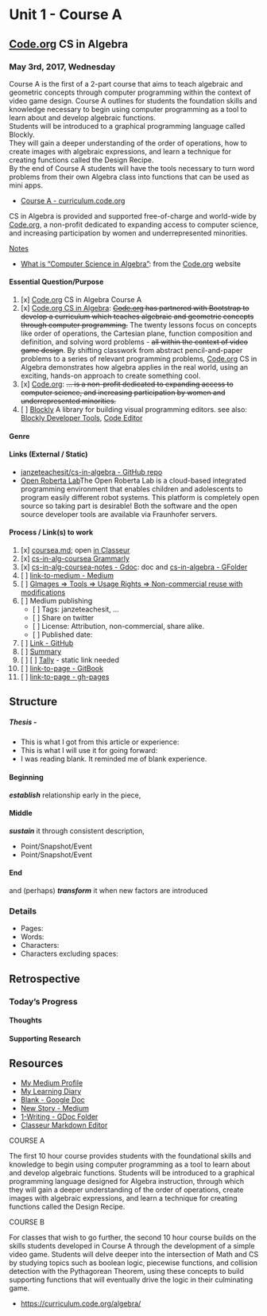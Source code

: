 <h1 id="unit-1---course-a">Unit 1 - Course A</h1>
<h2 id="code.org-cs-in-algebra"><a href="http://Code.org">Code.org</a> CS in Algebra</h2>
<h3 id="may-3rd-2017-wednesday">May 3rd, 2017, Wednesday</h3>
<p>Course A is the first of a 2-part course that aims to teach algebraic and geometric concepts through computer programming within the context of video game design.  Course A outlines for students the foundation skills and knowledge necessary to begin using computer programming as a tool to learn about and develop algebraic functions.<br>
Students will be introduced to a graphical programming language called Blockly.<br>
They will gain a deeper understanding of the order of operations, how to create images with algebraic expressions, and learn a technique for creating functions called the Design Recipe.<br>
By the end of Course A students will have the tools necessary to turn word problems from their own Algebra class into functions that can be used as mini apps.</p>
<ul>
<li><a href="https://curriculum.code.org/algebra/courseA/">Course A - curriculum.code.org</a></li>
</ul>
<p>CS in Algebra is provided and supported free-of-charge and world-wide by <a href="https://code.org/about">Code.org</a>, a non-profit dedicated to expanding access to computer science, and increasing participation by women and underrepresented minorities.</p>
<p><a href="link-to-notes.md">Notes</a></p>
<ul>
<li><a href="https://code.org/curriculum/algebra">What is “Computer Science in Algebra”</a>: from the <a href="http://Code.org">Code.org</a> website</li>
</ul>
<h4 id="essential-questionpurpose">Essential Question/Purpose</h4>
<ol>
<li>[x] <a href="http://Code.org">Code.org</a> CS in Algebra Course A</li>
<li>[x] <a href="https://curriculum.code.org/algebra/">Code.org CS in Algebra</a>: <s><a href="http://Code.org">Code.org</a> has partnered with Bootstrap to develop a curriculum which teaches algebraic and geometric concepts through computer programming.</s> The twenty lessons focus on concepts like order of operations, the Cartesian plane, function composition and definition, and solving word problems - <s>all within the context of video game design</s>. By shifting classwork from abstract pencil-and-paper problems to a series of relevant programming problems, <a href="http://Code.org">Code.org</a> CS in Algebra demonstrates how algebra applies in the real world, using an exciting, hands-on approach to create something cool.</li>
<li>[x] <a href="https://code.org/about">Code.org</a>: <s>… is a non-profit dedicated to expanding access to computer science, and increasing participation by women and underrepresented minorities.</s></li>
<li>[ ] <a href="https://developers.google.com/blockly/">Blockly</a> A library for building visual programming editors. see also:  <a href="https://blockly-demo.appspot.com/static/demos/blockfactory/index.html">Blockly Developer Tools</a>, <a href="https://blockly-demo.appspot.com/static/demos/code/index.html">Code Editor</a></li>
</ol>
<h4 id="genre">Genre</h4>
<h4 id="links-external--static">Links (External / Static)</h4>
<ul>
<li><a href="https://github.com/janzeteachesit/cs-in-algebra">janzeteachesit/cs-in-algebra - GitHub repo</a></li>
<li><a href="https://lab.open-roberta.org/">Open Roberta Lab</a>The Open Roberta Lab is a cloud-based integrated programming environment that enables children and adolescents to program easily different robot systems. This platform is completely open source so taking part is desirable! Both the software and the open source developer tools are available via Fraunhofer servers.</li>
</ul>
<h4 id="process--links-to-work">Process / Link(s) to work</h4>
<ol>
<li>[x] <a href="https://github.com/janzeteachesit/cs-in-algebra/blob/master/coursea.md">coursea.md</a>; open <a href="https://app.classeur.io/#!/files/hRqqEOmHrYrYk8TPpYmc">in Classeur</a></li>
<li>[x] <a href="https://app.grammarly.com/docs/165165827">cs-in-alg-coursea Grammarly</a></li>
<li>[x] <a href="https://docs.google.com/document/d/1nNFw6lUaLK_SEfo8eHtL912JhzpvwOJxLyOxccRZ9RU/edit?usp=sharing">cs-in-alg-coursea-notes - Gdoc</a>: doc and <a href="https://drive.google.com/open?id=0BysMfTbvAUUVWGltMWVOeHFJOTg">cs-in-algebra - GFolder</a></li>
<li>[ ] <a href="https://medium.com/new-story">link-to-medium - Medium</a></li>
<li>[ ] <a href="https://www.google.ca/search?site=&amp;tbm=isch&amp;source=hp&amp;biw=1050&amp;bih=1535&amp;q=writing&amp;oq=writing&amp;gs_l=img.3..35i39k1j0l9.3740.4602.0.5147.8.8.0.0.0.0.51.309.7.7.0....0...1.1.64.img..1.7.305.0.uKI6HM6QkmA#q=writing&amp;tbs=sur:fm&amp;tbm=isch">GImages =&gt; Tools =&gt; Usage Rights =&gt; Non-commercial reuse with modifications</a></li>
<li>[ ] Medium publishing
<ul>
<li>[ ] Tags: janzeteachesit, …</li>
<li>[ ] Share on twitter</li>
<li>[ ] License: Attribution, non-commercial, share alike.</li>
<li>[ ] Published date:</li>
</ul>
</li>
<li>[ ] <a href="100.md">Link - GitHub</a></li>
<li>[ ] <a href="../SUMMARY.md">Summary</a></li>
<li>[ ] [ ] <a href="tally.md">Tally</a> - static link needed</li>
<li>[ ] <a href="https://www.gitbook.com/@janzeteachesit">link-to-page - GitBook</a></li>
<li>[ ] <a href="https://janzeteachesit.github.io/">link-to-page - gh-pages</a></li>
</ol>
<h2 id="structure">Structure</h2>
<h5 id="thesis--">Thesis -</h5>
<ul>
<li>This is what I got from this article or experience:</li>
<li>This is what I will use it for going forward:</li>
<li>I was reading blank.  It reminded me of blank experience.</li>
</ul>
<h4 id="beginning">Beginning</h4>
<p><strong><em>establish</em></strong> relationship early in the piece,</p>
<h4 id="middle">Middle</h4>
<p><strong><em>sustain</em></strong> it through consistent description,</p>
<ul>
<li>Point/Snapshot/Event</li>
<li>Point/Snapshot/Event</li>
</ul>
<h4 id="end">End</h4>
<p>and (perhaps) <strong><em>transform</em></strong> it when new factors are introduced</p>
<h3 id="details">Details</h3>
<ul>
<li>Pages:</li>
<li>Words:</li>
<li>Characters:</li>
<li>Characters excluding spaces:</li>
</ul>
<h2 id="retrospective">Retrospective</h2>
<h3 id="todays-progress">Today’s Progress</h3>
<h4 id="thoughts">Thoughts</h4>
<h4 id="supporting-research">Supporting Research</h4>
<h2 id="resources">Resources</h2>
<ul>
<li><a href="https://medium.com/@janzeteachesit">My Medium Profile</a></li>
<li><a href="https://janzeteachesit.github.io/Learning-Diary/">My Learning Diary</a></li>
<li><a href="https://drive.google.com/open?id=12HMHbp8NEsiuH6AIHkAd4ZdGApVBny8XSR5UNnhTOGE">Blank  - Google Doc</a></li>
<li><a href="https://medium.com/new-story">New Story - Medium</a></li>
<li><a href="https://drive.google.com/drive/u/0/folders/0BxQaMnTJamWkfjU3VURSVS1lTHlJamh3Y0dTU3BpMmtQbVN2aEpmWEt2eXBoMVJnRk8xVXM">1-Writing - GDoc Folder</a></li>
<li><a href="https://app.classeur.io/">Classeur Markdown Editor</a></li>
</ul>
<p>COURSE A</p>
<p>The first 10 hour course provides students with the foundational skills and knowledge to begin using computer programming as a tool to learn about and develop algebraic functions. Students will be introduced to a graphical programming language designed for Algebra instruction, through which they will gain a deeper understanding of the order of operations, create images with algebraic expressions, and learn a technique for creating functions called the Design Recipe.</p>
<p>COURSE B</p>
<p>For classes that wish to go further, the second 10 hour course builds on the skills students developed in Course A through the development of a simple video game. Students will delve deeper into the intersection of Math and CS by studying topics such as boolean logic, piecewise functions, and collision detection with the Pythagorean Theorem, using these concepts to build supporting functions that will eventually drive the logic in their culminating game.</p>
<ul>
<li><a href="https://curriculum.code.org/algebra/">https://curriculum.code.org/algebra/</a></li>
</ul>
